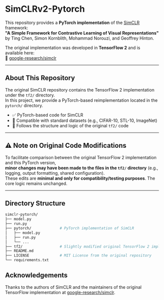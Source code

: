 # SimCLRv2-Pytorch

This repository provides a **PyTorch implementation** of the [SimCLR](https://arxiv.org/abs/2002.05709) framework:  
**"A Simple Framework for Contrastive Learning of Visual Representations"** by Ting Chen, Simon Kornblith, Mohammad Norouzi, and Geoffrey Hinton.

The original implementation was developed in **TensorFlow 2** and is available here:  
🔗 [google-research/simclr](https://github.com/google-research/simclr)

---

## About This Repository

The original SimCLR repository contains the TensorFlow 2 implementation under the `tf2/` directory.  
In this project, we provide a PyTorch-based reimplementation located in the `pytorch/` directory.

- ✅ PyTorch-based code for SimCLR
- 🧪 Compatible with standard datasets (e.g., CIFAR-10, STL-10, ImageNet)
- 🔁 Follows the structure and logic of the original `tf2/` code

---

## ⚠️ Note on Original Code Modifications

To facilitate comparison between the original TensorFlow 2 implementation and this PyTorch version,  
**minor changes may have been made to the files in the `tf2/` directory** (e.g., logging, output formatting, shared configuration).  
These edits are **minimal and only for compatibility/testing purposes**. The core logic remains unchanged.

---

## Directory Structure
```bash
simclr-pytorch/
├── model.py
├── run.py
├── pytorch/             # PyTorch implementation of SimCLR
│   ├── model.py
│   ├── run.py
│   └── ...
├── tf2/                 # Slightly modified original TensorFlow 2 implementation
├── README.md
├── LICENSE              # MIT License from the original repository
└── requirements.txt
```
## Acknowledgements

Thanks to the authors of SimCLR and the maintainers of the original TensorFlow implementation at [google-research/simclr](https://github.com/google-research/simclr).


